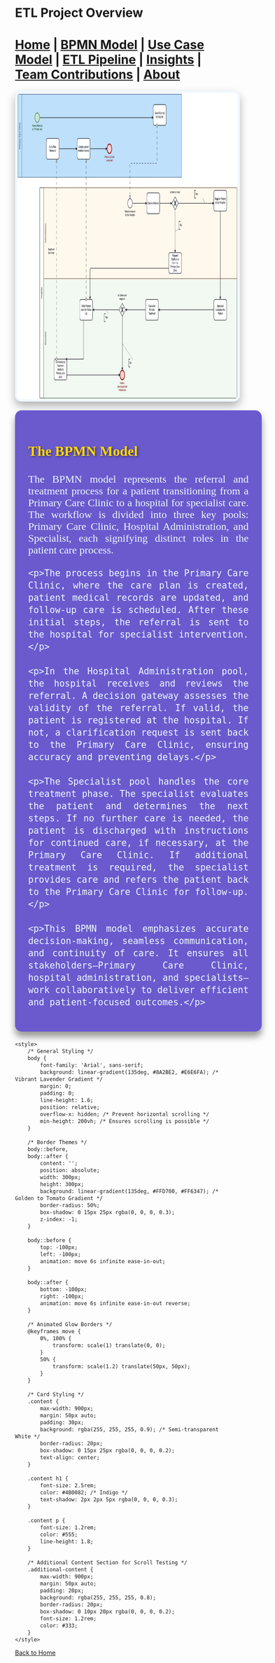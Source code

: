 # ETL Project Overview




[Home](index.md) | [BPMN Model](bpmn.md) | [Use Case Model](use_case.md) | [ETL Pipeline](etl_pipeline.md) | [Insights](insights.md) | [Team Contributions](team.md) | [About](about.md)
=======



<img
    alt="img.png"
    height="700"
    src="img.png"
    width="1100"
    style="border: 5px solid #F0F8FF; border-radius: 15px; box-shadow: 0 10px 20px rgba(0, 0, 0, 0.3); margin: 20px auto; display: block; transition: transform 0.3s ease, box-shadow 0.3s ease;"
    class="hover-image"
/>

<style>
    /* Hover Effect for Image */
    .hover-image:hover {
        transform: translateY(-10px); /* Pop-Up Effect */
        box-shadow: 0 15px 30px rgba(0, 0, 0, 0.5); /* Enhanced Shadow on Hover */
    }
</style>



<div class="hover-box" style="background: #6A5ACD; color: #F0F8FF; padding: 30px; border-radius: 15px; margin: 20px auto; width: 100%; max-width: 1100px; box-shadow: 0 12px 16px rgba(0, 0, 0, 0.4); text-align: justify; font-family: 'Georgia', serif; font-size: 1.5rem; transition: transform 0.3s ease, box-shadow 0.3s ease;">
    <h3 style="color: #FFD700; text-shadow: 2px 2px 5px rgba(0, 0, 0, 0.5); font-size: 2rem;">The BPMN Model</h3>
    <p>The BPMN model represents the referral and treatment process for a patient transitioning from a Primary Care Clinic to a hospital for specialist care. The workflow is divided into three key pools: Primary Care Clinic, Hospital Administration, and Specialist, each signifying distinct roles in the patient care process.</p>

    <p>The process begins in the Primary Care Clinic, where the care plan is created, patient medical records are updated, and follow-up care is scheduled. After these initial steps, the referral is sent to the hospital for specialist intervention.</p>

    <p>In the Hospital Administration pool, the hospital receives and reviews the referral. A decision gateway assesses the validity of the referral. If valid, the patient is registered at the hospital. If not, a clarification request is sent back to the Primary Care Clinic, ensuring accuracy and preventing delays.</p>

    <p>The Specialist pool handles the core treatment phase. The specialist evaluates the patient and determines the next steps. If no further care is needed, the patient is discharged with instructions for continued care, if necessary, at the Primary Care Clinic. If additional treatment is required, the specialist provides care and refers the patient back to the Primary Care Clinic for follow-up.</p>

    <p>This BPMN model emphasizes accurate decision-making, seamless communication, and continuity of care. It ensures all stakeholders—Primary Care Clinic, hospital administration, and specialists—work collaboratively to deliver efficient and patient-focused outcomes.</p>
</div>

<style>
    /* Hover Effect for 3D Pop-Up */
    .hover-box:hover {
        transform: translateY(-10px); /* Pop-Up Effect */
        box-shadow: 0 15px 25px rgba(0, 0, 0, 0.5); /* Enhanced Shadow on Hover */
    }
</style>



<html lang="en">
<head>
    <meta charset="UTF-8">
    <meta name="viewport" content="width=device-width, initial-scale=1.0">
    <title>ETL Project Overview</title>

    <style>
        /* General Styling */
        body {
            font-family: 'Arial', sans-serif;
            background: linear-gradient(135deg, #8A2BE2, #E6E6FA); /* Vibrant Lavender Gradient */
            margin: 0;
            padding: 0;
            line-height: 1.6;
            position: relative;
            overflow-x: hidden; /* Prevent horizontal scrolling */
            min-height: 200vh; /* Ensures scrolling is possible */
        }

        /* Border Themes */
        body::before,
        body::after {
            content: '';
            position: absolute;
            width: 300px;
            height: 300px;
            background: linear-gradient(135deg, #FFD700, #FF6347); /* Golden to Tomato Gradient */
            border-radius: 50%;
            box-shadow: 0 15px 25px rgba(0, 0, 0, 0.3);
            z-index: -1;
        }

        body::before {
            top: -100px;
            left: -100px;
            animation: move 6s infinite ease-in-out;
        }

        body::after {
            bottom: -100px;
            right: -100px;
            animation: move 6s infinite ease-in-out reverse;
        }

        /* Animated Glow Borders */
        @keyframes move {
            0%, 100% {
                transform: scale(1) translate(0, 0);
            }
            50% {
                transform: scale(1.2) translate(50px, 50px);
            }
        }

        /* Card Styling */
        .content {
            max-width: 900px;
            margin: 50px auto;
            padding: 30px;
            background: rgba(255, 255, 255, 0.9); /* Semi-transparent White */
            border-radius: 20px;
            box-shadow: 0 15px 25px rgba(0, 0, 0, 0.2);
            text-align: center;
        }

        .content h1 {
            font-size: 2.5rem;
            color: #4B0082; /* Indigo */
            text-shadow: 2px 2px 5px rgba(0, 0, 0, 0.3);
        }

        .content p {
            font-size: 1.2rem;
            color: #555;
            line-height: 1.8;
        }

        /* Additional Content Section for Scroll Testing */
        .additional-content {
            max-width: 900px;
            margin: 50px auto;
            padding: 20px;
            background: rgba(255, 255, 255, 0.8);
            border-radius: 20px;
            box-shadow: 0 10px 20px rgba(0, 0, 0, 0.2);
            font-size: 1.2rem;
            color: #333;
        }
    </style>
</head>
<body>

  




[Back to Home](index.md)

